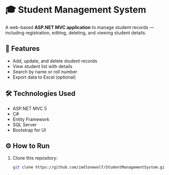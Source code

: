# 🎓 Student Management System

A web-based **ASP.NET MVC application** to manage student records — including registration, editing, deleting, and viewing student details.

## 🚀 Features
- Add, update, and delete student records  
- View student list with details  
- Search by name or roll number  
- Export data to Excel (optional)  

## 🛠️ Technologies Used
- ASP.NET MVC 5  
- C#  
- Entity Framework  
- SQL Server  
- Bootstrap for UI  

## ⚙️ How to Run
1. Clone this repository:
   ```bash
   git clone https://github.com/imdlonewolf/StudentManagementSystem.git

